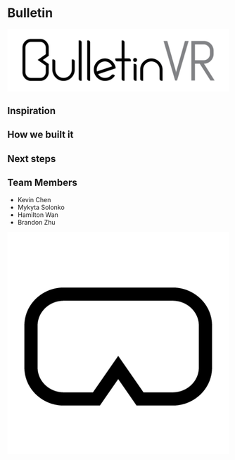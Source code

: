 # Bulletin
![Bulletin VR](project/static/assets/blong_large.png)

## Inspiration
## How we built it
## Next steps
## Team Members
- Kevin Chen
- Mykyta Solonko
- Hamilton Wan
- Brandon Zhu

![B VR](project/static/assets/bulletin.png)
